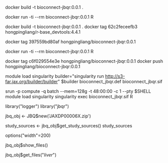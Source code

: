 docker build -t bioconnect-jbqr:0.0.1 .

docker run -ti --rm bioconnect-jbqr:0.0.1 R


docker build -t bioconnect-jbqr:0.0.1 .
docker tag 62c2feceefb3 hongpingliang/r-base_devtools:4.4.1

docker tag 397559bd80af hongpingliang/bioconnect-jbqr:0.0.1

docker run -ti --rm bioconnect-jbqr:0.0.1 R

docker tag c6f029554e3e hongpingliang/bioconnect-jbqr:0.0.1
docker push hongpingliang/bioconnect-jbqr:0.0.1

module load singularity
builder="singularity run http://s3-far.jax.org/builder/builder"
$builder bioconnect_jbqr.def bioconnect_jbqr.sif

srun -p compute -q batch --mem=128g -t 48:00:00 -c 1 --pty $SHELL
module load singularity
singularity exec bioconnect_jbqr.sif R

library("logger")
library("jbqr")

jbq_obj <- JBQ$new('JAXDP00006X.zip')

study_sources <- jbq_obj$get_study_sources()
study_sources

options("width"=200)

jbq_obj$show_files()

jbq_obj$get_files("*liver*")
